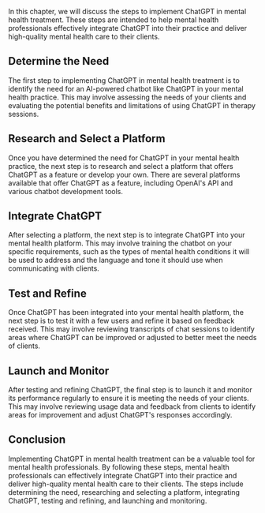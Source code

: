
In this chapter, we will discuss the steps to implement ChatGPT in mental health treatment. These steps are intended to help mental health professionals effectively integrate ChatGPT into their practice and deliver high-quality mental health care to their clients.

Determine the Need
------------------

The first step to implementing ChatGPT in mental health treatment is to identify the need for an AI-powered chatbot like ChatGPT in your mental health practice. This may involve assessing the needs of your clients and evaluating the potential benefits and limitations of using ChatGPT in therapy sessions.

Research and Select a Platform
------------------------------

Once you have determined the need for ChatGPT in your mental health practice, the next step is to research and select a platform that offers ChatGPT as a feature or develop your own. There are several platforms available that offer ChatGPT as a feature, including OpenAI's API and various chatbot development tools.

Integrate ChatGPT
-----------------

After selecting a platform, the next step is to integrate ChatGPT into your mental health platform. This may involve training the chatbot on your specific requirements, such as the types of mental health conditions it will be used to address and the language and tone it should use when communicating with clients.

Test and Refine
---------------

Once ChatGPT has been integrated into your mental health platform, the next step is to test it with a few users and refine it based on feedback received. This may involve reviewing transcripts of chat sessions to identify areas where ChatGPT can be improved or adjusted to better meet the needs of clients.

Launch and Monitor
------------------

After testing and refining ChatGPT, the final step is to launch it and monitor its performance regularly to ensure it is meeting the needs of your clients. This may involve reviewing usage data and feedback from clients to identify areas for improvement and adjust ChatGPT's responses accordingly.

Conclusion
----------

Implementing ChatGPT in mental health treatment can be a valuable tool for mental health professionals. By following these steps, mental health professionals can effectively integrate ChatGPT into their practice and deliver high-quality mental health care to their clients. The steps include determining the need, researching and selecting a platform, integrating ChatGPT, testing and refining, and launching and monitoring.
